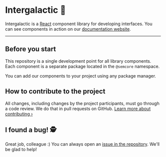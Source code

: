 # Intergalactic 🐳

Intergalactic is a [React](https://reactjs.org/) component library for developing interfaces.
You can see components in action on our [documentation website](https://i.semrush.com).

---

## Before you start

This repository is a single development point for all library components. Each component is a separate package located in the `@semcore` namespace.

You can add our components to your project using any package manager.

## How to contribute to the project

All changes, including changes by the project participants, must go through a code review. We do that in pull
requests on GitHub. [Learn more about contributing ›](https://github.com/semrush/intergalactic/blob/master/CONTRIBUTING.md)

## I found a bug! 🕵️‍

Great job, colleague :)
You can always open an [issue in the repository](https://github.com/semrush/intergalactic/issues/new?issue). We'll be glad to help!

